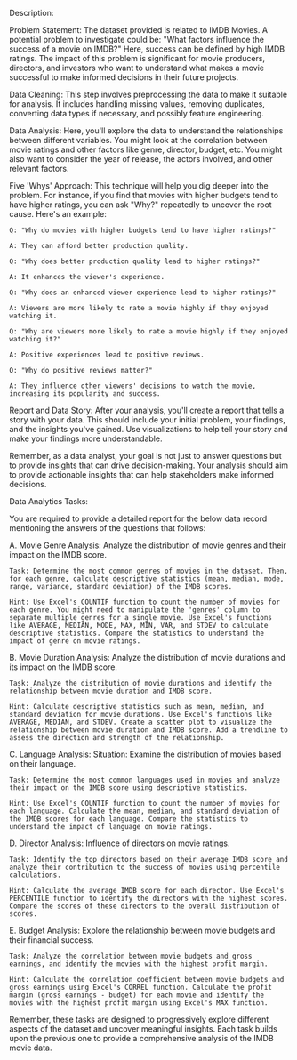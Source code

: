
Description:

Problem Statement: The dataset provided is related to IMDB Movies. A potential problem to investigate could be: "What factors influence the success of a movie on IMDB?" Here, success can be defined by high IMDB ratings. The impact of this problem is significant for movie producers, directors, and investors who want to understand what makes a movie successful to make informed decisions in their future projects.

Data Cleaning: This step involves preprocessing the data to make it suitable for analysis. It includes handling missing values, removing duplicates, converting data types if necessary, and possibly feature engineering.

Data Analysis: Here, you'll explore the data to understand the relationships between different variables. You might look at the correlation between movie ratings and other factors like genre, director, budget, etc. You might also want to consider the year of release, the actors involved, and other relevant factors.

Five 'Whys' Approach: This technique will help you dig deeper into the problem. For instance, if you find that movies with higher budgets tend to have higher ratings, you can ask "Why?" repeatedly to uncover the root cause. Here's an example:

    Q: "Why do movies with higher budgets tend to have higher ratings?"

    A: They can afford better production quality.

    Q: "Why does better production quality lead to higher ratings?"

    A: It enhances the viewer's experience.

    Q: "Why does an enhanced viewer experience lead to higher ratings?"

    A: Viewers are more likely to rate a movie highly if they enjoyed watching it.

    Q: "Why are viewers more likely to rate a movie highly if they enjoyed watching it?"

    A: Positive experiences lead to positive reviews.

    Q: "Why do positive reviews matter?"

    A: They influence other viewers' decisions to watch the movie, increasing its popularity and success.

Report and Data Story: After your analysis, you'll create a report that tells a story with your data. This should include your initial problem, your findings, and the insights you've gained. Use visualizations to help tell your story and make your findings more understandable.

Remember, as a data analyst, your goal is not just to answer questions but to provide insights that can drive decision-making. Your analysis should aim to provide actionable insights that can help stakeholders make informed decisions.

Data Analytics Tasks:

You are required to provide a detailed report for the below data record mentioning the answers of the questions that follows:

A. Movie Genre Analysis: Analyze the distribution of movie genres and their impact on the IMDB score.

    Task: Determine the most common genres of movies in the dataset. Then, for each genre, calculate descriptive statistics (mean, median, mode, range, variance, standard deviation) of the IMDB scores.

    Hint: Use Excel's COUNTIF function to count the number of movies for each genre. You might need to manipulate the 'genres' column to separate multiple genres for a single movie. Use Excel's functions like AVERAGE, MEDIAN, MODE, MAX, MIN, VAR, and STDEV to calculate descriptive statistics. Compare the statistics to understand the impact of genre on movie ratings.

B. Movie Duration Analysis: Analyze the distribution of movie durations and its impact on the IMDB score.

    Task: Analyze the distribution of movie durations and identify the relationship between movie duration and IMDB score.

    Hint: Calculate descriptive statistics such as mean, median, and standard deviation for movie durations. Use Excel's functions like AVERAGE, MEDIAN, and STDEV. Create a scatter plot to visualize the relationship between movie duration and IMDB score. Add a trendline to assess the direction and strength of the relationship.

C. Language Analysis: Situation: Examine the distribution of movies based on their language.

    Task: Determine the most common languages used in movies and analyze their impact on the IMDB score using descriptive statistics.

    Hint: Use Excel's COUNTIF function to count the number of movies for each language. Calculate the mean, median, and standard deviation of the IMDB scores for each language. Compare the statistics to understand the impact of language on movie ratings.

D. Director Analysis: Influence of directors on movie ratings.

    Task: Identify the top directors based on their average IMDB score and analyze their contribution to the success of movies using percentile calculations.

    Hint: Calculate the average IMDB score for each director. Use Excel's PERCENTILE function to identify the directors with the highest scores. Compare the scores of these directors to the overall distribution of scores.

E. Budget Analysis: Explore the relationship between movie budgets and their financial success.

    Task: Analyze the correlation between movie budgets and gross earnings, and identify the movies with the highest profit margin.

    Hint: Calculate the correlation coefficient between movie budgets and gross earnings using Excel's CORREL function. Calculate the profit margin (gross earnings - budget) for each movie and identify the movies with the highest profit margin using Excel's MAX function.

Remember, these tasks are designed to progressively explore different aspects of the dataset and uncover meaningful insights. Each task builds upon the previous one to provide a comprehensive analysis of the IMDB movie data.
